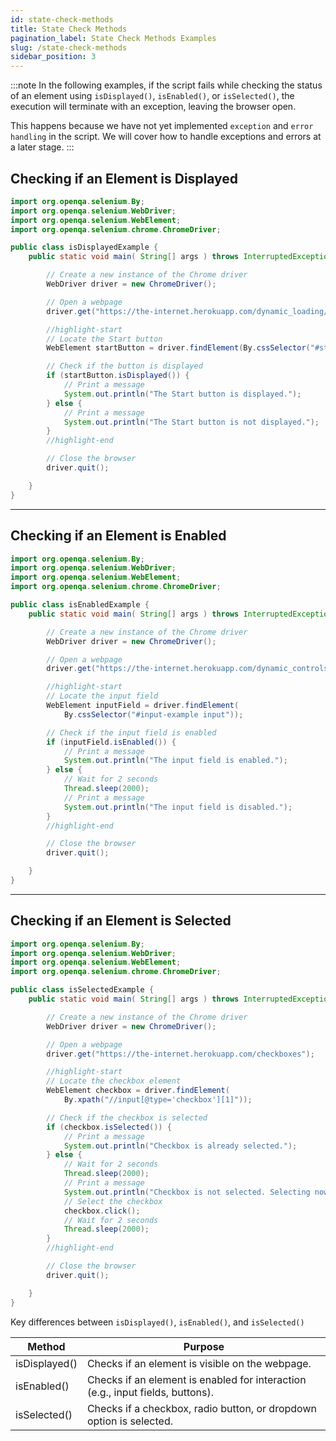 ```yaml
---
id: state-check-methods
title: State Check Methods
pagination_label: State Check Methods Examples
slug: /state-check-methods
sidebar_position: 3
---
```


:::note
In the following examples, if the script fails while checking the status of an element using `isDisplayed()`, `isEnabled()`, or `isSelected()`, the execution will terminate with an exception, leaving the browser open.

This happens because we have not yet implemented `exception` and `error handling` in the script. We will cover how to handle exceptions and errors at a later stage.
:::

## Checking if an Element is Displayed

```java
import org.openqa.selenium.By;
import org.openqa.selenium.WebDriver;
import org.openqa.selenium.WebElement;
import org.openqa.selenium.chrome.ChromeDriver;

public class isDisplayedExample {
    public static void main( String[] args ) throws InterruptedException {

        // Create a new instance of the Chrome driver
        WebDriver driver = new ChromeDriver();

        // Open a webpage
        driver.get("https://the-internet.herokuapp.com/dynamic_loading/1");

        //highlight-start
        // Locate the Start button
        WebElement startButton = driver.findElement(By.cssSelector("#start button"));

        // Check if the button is displayed
        if (startButton.isDisplayed()) {
            // Print a message
            System.out.println("The Start button is displayed.");
        } else {
            // Print a message
            System.out.println("The Start button is not displayed.");
        }
        //highlight-end

        // Close the browser
        driver.quit();

    }
}
```

---

## Checking if an Element is Enabled

```java
import org.openqa.selenium.By;
import org.openqa.selenium.WebDriver;
import org.openqa.selenium.WebElement;
import org.openqa.selenium.chrome.ChromeDriver;

public class isEnabledExample {
    public static void main( String[] args ) throws InterruptedException {

        // Create a new instance of the Chrome driver
        WebDriver driver = new ChromeDriver();

        // Open a webpage
        driver.get("https://the-internet.herokuapp.com/dynamic_controls");

        //highlight-start
        // Locate the input field
        WebElement inputField = driver.findElement(
            By.cssSelector("#input-example input"));

        // Check if the input field is enabled
        if (inputField.isEnabled()) {
            // Print a message
            System.out.println("The input field is enabled.");
        } else {
            // Wait for 2 seconds
            Thread.sleep(2000);
            // Print a message
            System.out.println("The input field is disabled.");
        }
        //highlight-end

        // Close the browser
        driver.quit();

    }
}
```

---

## Checking if an Element is Selected

```java
import org.openqa.selenium.By;
import org.openqa.selenium.WebDriver;
import org.openqa.selenium.WebElement;
import org.openqa.selenium.chrome.ChromeDriver;

public class isSelectedExample {
    public static void main( String[] args ) throws InterruptedException {

        // Create a new instance of the Chrome driver
        WebDriver driver = new ChromeDriver();

        // Open a webpage
        driver.get("https://the-internet.herokuapp.com/checkboxes");

        //highlight-start
        // Locate the checkbox element
        WebElement checkbox = driver.findElement(
            By.xpath("//input[@type='checkbox'][1]"));

        // Check if the checkbox is selected
        if (checkbox.isSelected()) {
            // Print a message
            System.out.println("Checkbox is already selected.");
        } else {
            // Wait for 2 seconds
            Thread.sleep(2000);
            // Print a message
            System.out.println("Checkbox is not selected. Selecting now...");
            // Select the checkbox
            checkbox.click();
            // Wait for 2 seconds
            Thread.sleep(2000);
        }
        //highlight-end

        // Close the browser
        driver.quit();

    }
}
```

Key differences between `isDisplayed()`, `isEnabled()`, and `isSelected()`

| Method        | Purpose                                                                        |
| ------------- | ------------------------------------------------------------------------------ |
| isDisplayed() | Checks if an element is visible on the webpage.                                |
| isEnabled()   | Checks if an element is enabled for interaction (e.g., input fields, buttons). |
| isSelected()  | Checks if a checkbox, radio button, or dropdown option is selected.            |
